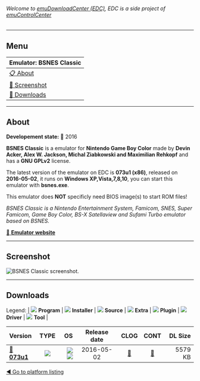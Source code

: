 ###### Welcome to [emuDownloadCenter (EDC)](https://github.com/PhoenixInteractiveNL/emuDownloadCenter/wiki/), EDC is a side project of [emuControlCenter](https://github.com/PhoenixInteractiveNL/emuControlCenter/wiki/)
***
## Menu
| **Emulator: BSNES Classic** |
|:---------|
| [:clipboard: About](#about) |
| [:sunrise: Screenshot](#screenshot) |
| [:floppy_disk: Downloads](#downloads) |
***
## About
**Developement state:** :large_blue_circle: 2016

**BSNES Classic** is a emulator for **Nintendo Game Boy Color** made by **Devin Acker, Alex W. Jackson, Michal Ziabkowski and Maximilian Rehkopf** and has a **GNU GPLv2** license.

The latest version of the emulator on EDC is **073u1 (x86)**, released on **2016-05-02**, it runs on **Windows XP,Vista,7,8,10**, you can start this emulator with **bsnes.exe**.

This emulator does **NOT** specificly need BIOS image(s) to start ROM files!

_BSNES Classic is a Nintendo Entertainment System, Famicom, SNES, Super Famicom, Game Boy Color, BS-X Satellaview and Sufami Turbo emulator based on BSNES._

[:link: **Emulator website**](http://github.com/awjackson/bsnes-classic)
***
## Screenshot
![](https://raw.githubusercontent.com/PhoenixInteractiveNL/emuDownloadCenter/master/hooks/bsnesclassic/emulator_screen_01.jpg "BSNES Classic screenshot.")
***
## Downloads
Legend: | 
![](https://raw.githubusercontent.com/wiki/PhoenixInteractiveNL/emuDownloadCenter/images_misc/icon_program_24.png) **Program** | 
![](https://raw.githubusercontent.com/wiki/PhoenixInteractiveNL/emuDownloadCenter/images_misc/icon_installer_24.png) **Installer** | 
![](https://raw.githubusercontent.com/wiki/PhoenixInteractiveNL/emuDownloadCenter/images_misc/icon_source_code_24.png) **Source** | 
![](https://raw.githubusercontent.com/wiki/PhoenixInteractiveNL/emuDownloadCenter/images_misc/icon_extra_24.png) **Extra** | 
![](https://raw.githubusercontent.com/wiki/PhoenixInteractiveNL/emuDownloadCenter/images_misc/icon_plugin_24.png) **Plugin** | 
![](https://raw.githubusercontent.com/wiki/PhoenixInteractiveNL/emuDownloadCenter/images_misc/icon_driver_24.png) **Driver** | 
![](https://raw.githubusercontent.com/wiki/PhoenixInteractiveNL/emuDownloadCenter/images_misc/icon_tool_24.png) **Tool** | 
 
| Version | TYPE | OS | Release date | CLOG | CONT | DL Size |
|:--------|:----:|---:|:------------:|:----:|:----:|--------:|
| [:floppy_disk: **073u1**](https://github.com/PhoenixInteractiveNL/edc-repo0005/raw/master/bsnesclassic/073u1.7z) | ![](https://raw.githubusercontent.com/wiki/PhoenixInteractiveNL/emuDownloadCenter/images_misc/icon_program_24.png) | ![](https://raw.githubusercontent.com/wiki/PhoenixInteractiveNL/emuDownloadCenter/images_misc/logo_windows_24.png)![](https://raw.githubusercontent.com/wiki/PhoenixInteractiveNL/emuDownloadCenter/images_misc/icon_32-bit_24.png) | 2016-05-02 | [:page_facing_up:](https://github.com/PhoenixInteractiveNL/edc-repo0005/blob/master/bsnesclassic/073u1_changelog.txt) | [:mag_right:](https://github.com/PhoenixInteractiveNL/edc-repo0005/blob/master/bsnesclassic/073u1_contents.txt) | 5579 KB |

[:arrow_backward: Go to platform listing](https://github.com/PhoenixInteractiveNL/emuDownloadCenter/wiki/EDC-Platform-List)
